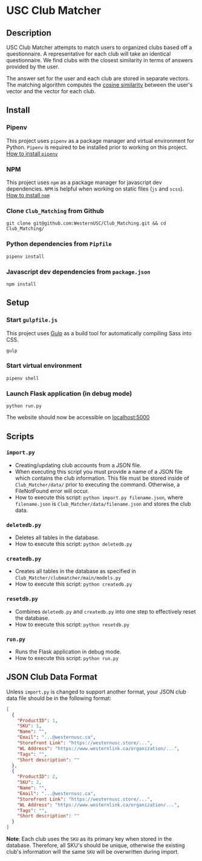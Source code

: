 # USC Club Matcher

## Description
USC Club Matcher attempts to match users to organized clubs based off a questionnaire. A representative for each club 
will take an identical questionnaire. We find clubs with the closest similarity in terms of answers provided by the user.

The answer set for the user and each club are stored in separate vectors. The matching algorithm computes the [cosine
similarity](https://en.wikipedia.org/wiki/Cosine_similarity) between the user's vector and the vector for each club.

## Install

### Pipenv

This project uses `pipenv` as a package manager and virtual environment for Python. `Pipenv` is required to be installed prior 
to working on this project.  
[How to install `pipenv`](https://pipenv.pypa.io/en/latest/#install-pipenv-today)

### NPM
This project uses `npm` as a package manager for javascript dev dependencies. `NPM` is helpful when working on static
files (`js` and `scss`).  
[How to install `npm`](https://www.npmjs.com/get-npm)

### Clone `Club_Matching` from Github
```commandline
git clone git@github.com:WesternUSC/Club_Matching.git && cd Club_Matching/
```
### Python dependencies from `Pipfile`
```commandline
pipenv install
```
### Javascript dev dependencies from `package.json`
```commandline
npm install
```

## Setup

### Start `gulpfile.js`
This project uses [Gulp](https://gulpjs.com/) as a build tool for automatically compiling Sass into CSS.  
```commandline
gulp
```

### Start virtual environment
```commandline
pipenv shell
```

### Launch Flask application (in debug mode)
```commandline
python run.py
```

The website should now be accessible on [localhost:5000](http://localhost:5000)

## Scripts

### `import.py`
- Creating/updating club accounts from a JSON file.
- When executing this script you must provide a name of a JSON file which contains the club information. This file must 
be stored inside of `Club_Matcher/data/` prior to executing the command. Otherwise, a FileNotFound error will occur.
- How to execute this script: `python import.py filename.json`, where `filename.json` is 
`Club_Matcher/data/filename.json` and stores the club data.

### `deletedb.py`
- Deletes all tables in the database. 
- How to execute this script: `python deletedb.py`

### `createdb.py`
- Creates all tables in the database as specified in `Club_Matcher/clubmatcher/main/models.py`
- How to execute this script: `python createdb.py`

### `resetdb.py`
- Combines `deletedb.py` and `createdb.py` into one step to effectively reset the database.
- How to execute this script: `python resetdb.py`

### `run.py`
- Runs the Flask application in debug mode.
- How to execute this script: `python run.py`

## JSON Club Data Format
Unless `import.py` is changed to support another format, your JSON club data file should be in the following format:
```json
[
  {
    "ProductID": 1,
    "SKU": 1,
    "Name": "",
    "Email": "...@westernusc.ca",
    "Storefront Link": "https://westernusc.store/...",
    "WL Address": "https://www.westernlink.ca/organization/...",
    "Tags": "",
    "Short description": ""
  },
  {
    "ProductID": 2,
    "SKU": 2,
    "Name": "",
    "Email": "...@westernusc.ca",
    "Storefront Link": "https://westernusc.store/...",
    "WL Address": "https://www.westernlink.ca/organization/...",
    "Tags": "",
    "Short description": ""
  }
]
```
**Note**: Each club uses the `SKU` as its primary key when stored in the database. Therefore, all SKU's should be
unique, otherwise the existing club's information will the same `SKU` will be overwritten during import.
